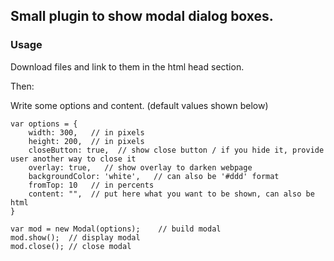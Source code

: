 Small plugin to show modal dialog boxes.
----

### Usage
Download files and link to them in the html head section.

Then:

Write some options and content.
(default values shown below)
```
var options = {
	width: 300,   // in pixels
	height: 200,  // in pixels
	closeButton: true,  // show close button / if you hide it, provide user another way to close it
	overlay: true,   // show overlay to darken webpage
	backgroundColor: 'white',   // can also be '#ddd' format
	fromTop: 10   // in percents
	content: "",  // put here what you want to be shown, can also be html
}	
		
var mod = new Modal(options);	 // build modal
mod.show();  // display modal
mod.close(); // close modal
```
